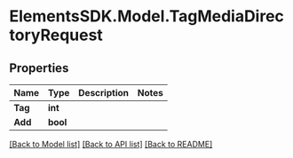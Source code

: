 # ElementsSDK.Model.TagMediaDirectoryRequest

## Properties

Name | Type | Description | Notes
------------ | ------------- | ------------- | -------------
**Tag** | **int** |  | 
**Add** | **bool** |  | 

[[Back to Model list]](../#documentation-for-models) [[Back to API list]](../#documentation-for-api-endpoints) [[Back to README]](../)

